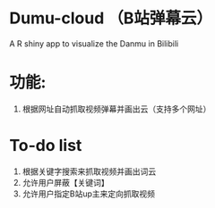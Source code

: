 # Dumu-cloud （B站弹幕云）
A R shiny app to visualize the Danmu in Bilibili

# 功能:
1. 根据网址自动抓取视频弹幕并画出云（支持多个网址）

# To-do list
1. 根据关键字搜索来抓取视频并画出词云
2. 允许用户屏蔽【关键词】
3. 允许用户指定B站up主来定向抓取视频
